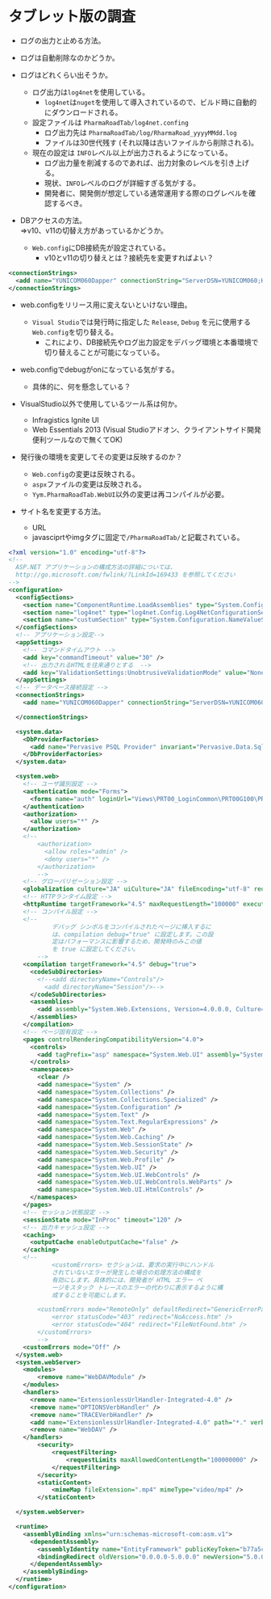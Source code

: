 
タブレット版の調査
==================

* ログの出力と止める方法。
* ログは自動削除なのかどうか。
* ログはどれくらい出そうか。
  - ログ出力は`log4net`を使用している。
    * `log4net`は`nuget`を使用して導入されているので、ビルド時に自動的にダウンロードされる。
  - 設定ファイルは `PharmaRoadTab/log4net.confing`
    * ログ出力先は `PharmaRoadTab/log/RharmaRoad_yyyyMMdd.log`
    * ファイルは30世代残す (それ以降は古いファイルから削除される)。
  - 現在の設定は `INFO`レベル以上が出力されるようになっている。
    * ログ出力量を削減するのであれば、出力対象のレベルを引き上げる。
    * 現状、`INFO`レベルのログが詳細すぎる気がする。
    * 開発者に、開発側が想定している通常運用する際のログレベルを確認するべき。

* DBアクセスの方法。  
⇒v10、v11の切替え方があっているかどうか。
  - `Web.config`にDB接続先が設定されている。
    * v10とv11の切り替えとは？接続先を変更すればよい？

```xml
<connectionStrings>
  <add name="YUNICOM060Dapper" connectionString="ServerDSN=YUNICOM060;Host=172.26.8.8" />
</connectionStrings>
```

* web.configをリリース用に変えないといけない理由。
  - `Visual Studio`では発行時に指定した `Release`, `Debug` を元に使用する`Web.config`を切り替える。
    * これにより、DB接続先やログ出力設定をデバッグ環境と本番環境で切り替えることが可能になっている。

* web.configでdebugがonになっている気がする。
  - 具体的に、何を懸念している？

* VisualStudio以外で使用しているツール系は何か。
  - Infragistics Ignite UI
  - Web Essentials 2013 (Visual Studioアドオン、クライアントサイド開発便利ツールなので無くてOK)

* 発行後の環境を変更してその変更は反映するのか？
  - `Web.config`の変更は反映される。
  - `aspx`ファイルの変更は反映される。
  - `Yym.PharmaRoadTab.WebUI`以外の変更は再コンパイルが必要。

* サイト名を変更する方法。
  - URL
  - javasciprtやimgタグに固定で`/PharmaRoadTab/`と記載されている。

```xml
<?xml version="1.0" encoding="utf-8"?>
<!--
  ASP.NET アプリケーションの構成方法の詳細については、
  http://go.microsoft.com/fwlink/?LinkId=169433 を参照してください
-->
<configuration>
  <configSections>
    <section name="ComponentRuntime.LoadAssemblies" type="System.Configuration.NameValueSectionHandler" />
    <section name="log4net" type="log4net.Config.Log4NetConfigurationSectionHandler,log4net" />
    <section name="custumSection" type="System.Configuration.NameValueSectionHandler" />
  </configSections>
  <!-- アプリケーション設定-->
  <appSettings>
    <!-- コマンドタイムアウト -->
    <add key="commandTimeout" value="30" />
    <!-- 出力されるHTMLを往来通りとする  -->
    <add key="ValidationSettings:UnobtrusiveValidationMode" value="None" />
  </appSettings>
  <!-- データベース接続設定 -->
  <connectionStrings>
    <add name="YUNICOM060Dapper" connectionString="ServerDSN=YUNICOM060;Host=172.26.8.8" />

  </connectionStrings>

  <system.data>
    <DbProviderFactories>
      <add name="Pervasive PSQL Provider" invariant="Pervasive.Data.SqlClient" description="Pervasive Provider, Release 3.0" type="Pervasive.Data.SqlClient.PsqlFactory, Pervasive.Data.SqlClient, Version=3.2.0.0, Culture=neutral, PublicKeyToken=c84cd5c63851e072" />
    </DbProviderFactories>
  </system.data>

  <system.web>
    <!-- ユーザ識別設定 -->
    <authentication mode="Forms">
      <forms name="auth" loginUrl="Views\PRT00_LoginCommon\PRT00G100\PRT00G100_View.aspx" path="/" />
    </authentication>
    <authorization>
      <allow users="*" />
    </authorization>
    <!--
        <authorization>
          <allow roles="admin" />
          <deny users="*" />
        </authorization>
        -->
    <!-- グローバリゼーション設定 -->
    <globalization culture="JA" uiCulture="JA" fileEncoding="utf-8" requestEncoding="UTF-8" responseEncoding="UTF-8" />
    <!-- HTTPランタイム設定 -->
    <httpRuntime targetFramework="4.5" maxRequestLength="100000" executionTimeout="120" />
    <!-- コンパイル設定 -->
    <!-- 
            デバッグ シンボルをコンパイルされたページに挿入するに
            は、compilation debug="true" に設定します。この設
            定はパフォーマンスに影響するため、開発時のみこの値
            を true に設定してください。
        -->
    <compilation targetFramework="4.5" debug="true">
      <codeSubDirectories>
        <!--<add directoryName="Controls"/>
          <add directoryName="Session"/>-->
      </codeSubDirectories>
      <assemblies>
        <add assembly="System.Web.Extensions, Version=4.0.0.0, Culture=neutral, PublicKeyToken=31BF3856AD364E35" />
      </assemblies>
    </compilation>
    <!-- ページ固有設定 -->
    <pages controlRenderingCompatibilityVersion="4.0">
      <controls>
        <add tagPrefix="asp" namespace="System.Web.UI" assembly="System.Web.Extensions, Version=4.0.0.0, Culture=neutral, PublicKeyToken=31bf3856ad364e35" />
      </controls>
      <namespaces>
        <clear />
        <add namespace="System" />
        <add namespace="System.Collections" />
        <add namespace="System.Collections.Specialized" />
        <add namespace="System.Configuration" />
        <add namespace="System.Text" />
        <add namespace="System.Text.RegularExpressions" />
        <add namespace="System.Web" />
        <add namespace="System.Web.Caching" />
        <add namespace="System.Web.SessionState" />
        <add namespace="System.Web.Security" />
        <add namespace="System.Web.Profile" />
        <add namespace="System.Web.UI" />
        <add namespace="System.Web.UI.WebControls" />
        <add namespace="System.Web.UI.WebControls.WebParts" />
        <add namespace="System.Web.UI.HtmlControls" />
      </namespaces>
    </pages>
    <!-- セッション状態設定 -->
    <sessionState mode="InProc" timeout="120" />
    <!-- 出力キャッシュ設定 -->
    <caching>
      <outputCache enableOutputCache="false" />
    </caching>
    <!--
            <customErrors> セクションは、要求の実行中にハンドル
            されていないエラーが発生した場合の処理方法の構成を
            有効にします。具体的には、開発者が HTML エラー ペ
            ージをスタック トレースのエラーの代わりに表示するように構
            成することを可能にします。

        <customErrors mode="RemoteOnly" defaultRedirect="GenericErrorPage.htm">
            <error statusCode="403" redirect="NoAccess.htm" />
            <error statusCode="404" redirect="FileNotFound.htm" />
        </customErrors>
        -->
    <customErrors mode="Off" />
  </system.web>
  <system.webServer>
    <modules>
        <remove name="WebDAVModule" />
    </modules>
    <handlers>
      <remove name="ExtensionlessUrlHandler-Integrated-4.0" />
      <remove name="OPTIONSVerbHandler" />
      <remove name="TRACEVerbHandler" />
      <add name="ExtensionlessUrlHandler-Integrated-4.0" path="*." verb="*" type="System.Web.Handlers.TransferRequestHandler" preCondition="integratedMode,runtimeVersionv4.0" />
      <remove name="WebDAV" />
    </handlers>
        <security>
            <requestFiltering>
                <requestLimits maxAllowedContentLength="100000000" />
            </requestFiltering>
        </security>
        <staticContent>
            <mimeMap fileExtension=".mp4" mimeType="video/mp4" />
        </staticContent>

  </system.webServer>

  <runtime>
    <assemblyBinding xmlns="urn:schemas-microsoft-com:asm.v1">
      <dependentAssembly>
        <assemblyIdentity name="EntityFramework" publicKeyToken="b77a5c561934e089" culture="neutral" />
        <bindingRedirect oldVersion="0.0.0.0-5.0.0.0" newVersion="5.0.0.0" />
      </dependentAssembly>
    </assemblyBinding>
  </runtime>
</configuration>
```


